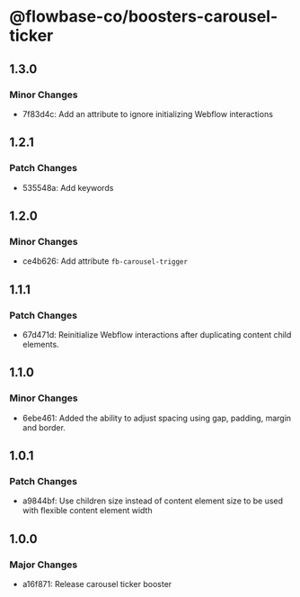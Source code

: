 # @flowbase-co/boosters-carousel-ticker

## 1.3.0

### Minor Changes

- 7f83d4c: Add an attribute to ignore initializing Webflow interactions

## 1.2.1

### Patch Changes

- 535548a: Add keywords

## 1.2.0

### Minor Changes

- ce4b626: Add attribute `fb-carousel-trigger`

## 1.1.1

### Patch Changes

- 67d471d: Reinitialize Webflow interactions after duplicating content child elements.

## 1.1.0

### Minor Changes

- 6ebe461: Added the ability to adjust spacing using gap, padding, margin and border.

## 1.0.1

### Patch Changes

- a9844bf: Use children size instead of content element size to be used with flexible content element width

## 1.0.0

### Major Changes

- a16f871: Release carousel ticker booster
